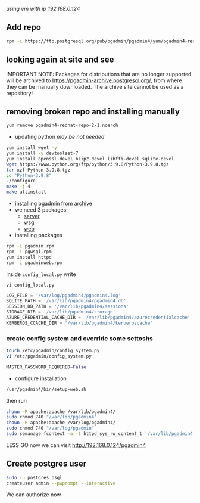 *using vm with ip 192.168.0.124*
## Add repo
```bash
rpm -i https://ftp.postgresql.org/pub/pgadmin/pgadmin4/yum/pgadmin4-redhat-repo-2-1.noarch.rpm
```
## looking again at site and see 
IMPORTANT NOTE: Packages for distributions that are no longer supported will be archived to https://pgadmin-archive.postgresql.org/, from where they can be manually downloaded. The archive site cannot be used as a repository!
## removing broken repo and installing manually 
```bash
yum remove pgadmin4-redhat-repo-2-1.noarch
```
- updating python *may be not needed*
```bash
yum install wget -y
yum install -y devtoolset-7
yum install openssl-devel bzip2-devel libffi-devel sqlite-devel 
wget https://www.python.org/ftp/python/3.9.8/Python-3.9.8.tgz
tar xzf Python-3.9.8.tgz
cd "Python-3.9.8"
./configure
make -j 4 
make altinstall
```
- installing pgadmin from [archive](https://pgadmin-archive.postgresql.org/pgadmin4/yum/redhat/rhel-7Server-x86_64/index.html)
- we need 3 packages:
  - [server](https://pgadmin-archive.postgresql.org/pgadmin4/yum/redhat/rhel-7Server-x86_64/pgadmin4-server-6.9-1.el7.x86_64.rpm)
  - [wsgi](https://pgadmin-archive.postgresql.org/pgadmin4/yum/redhat/rhel-7Server-x86_64/pgadmin4-python3-mod_wsgi-4.9.0-1.el7.x86_64.rpm)
  - [web](https://pgadmin-archive.postgresql.org/pgadmin4/yum/redhat/rhel-7Server-x86_64/pgadmin4-web-6.9-1.el7.noarch.rpm)
- installing packages
```bash
rpm -i pgadmin.rpm
rpm -i pgwsgi.rpm
yum install httpd
rpm -i pgadminweb.rpm
```
inside `config_local.py` write 
```
vi config_local.py
```
```python
LOG_FILE = '/var/log/pgadmin4/pgadmin4.log'
SQLITE_PATH = '/var/lib/pgadmin4/pgadmin4.db'
SESSION_DB_PATH = '/var/lib/pgadmin4/sessions'
STORAGE_DIR = '/var/lib/pgadmin4/storage'
AZURE_CREDENTIAL_CACHE_DIR = '/var/lib/pgadmin4/azurecredentialcache'
KERBEROS_CCACHE_DIR = '/var/lib/pgadmin4/kerberoscache'
```
### create config system and override some settoshs 
```bash
touch /etc/pgadmin/config_system.py
vi /etc/pgadmin/config_system.py
```
```python
MASTER_PASSWORD_REQUIRED=False
```
- configure installation
```bash
/usr/pgadmin4/bin/setup-web.sh
```
then run
```bash
chown -R apache:apache /var/lib/pgadmin4/
sudo chmod 740 "/var/lib/pgadmin4"
chown -R apache:apache /var/log/pgadmin4/
sudo chmod 740 "/var/log/pgadmin"
sudo semanage fcontext -a -t httpd_sys_rw_content_t '/var/lib/pgadmin4(/.*)?'
```
LESS GO
now we can visit http://192.168.0.124/pgadmin4
## Create postgres user
```bash
sudo -u postgres psql
createuser admin --pwprompt --interactive
```
We can authorize now
